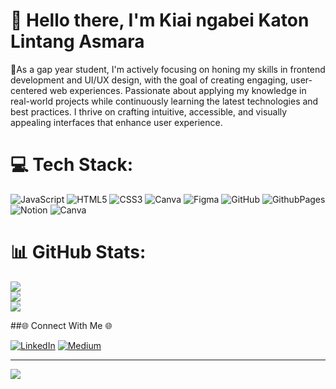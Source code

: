 # 👋 Hello there, I'm Kiai ngabei Katon Lintang Asmara
🌱As a gap year student, I'm actively focusing on honing my skills in frontend development and UI/UX design, with the goal of creating engaging, user-centered web experiences. Passionate about applying my knowledge in real-world projects while continuously learning the latest technologies and best practices. I thrive on crafting intuitive, accessible, and visually appealing interfaces that enhance user experience.<br>

# 💻 Tech Stack:
![JavaScript](https://img.shields.io/badge/javascript-%23323330.svg?style=for-the-badge&logo=javascript&logoColor=%23F7DF1E) ![HTML5](https://img.shields.io/badge/html5-%23E34F26.svg?style=for-the-badge&logo=html5&logoColor=white) ![CSS3](https://img.shields.io/badge/css3-%231572B6.svg?style=for-the-badge&logo=css3&logoColor=white) ![Canva](https://img.shields.io/badge/Canva-%2300C4CC.svg?style=for-the-badge&logo=Canva&logoColor=white) ![Figma](https://img.shields.io/badge/figma-%23F24E1E.svg?style=for-the-badge&logo=figma&logoColor=white) ![GitHub](https://img.shields.io/badge/github-%23121011.svg?style=for-the-badge&logo=github&logoColor=white) ![GithubPages](https://img.shields.io/badge/github%20pages-121013?style=for-the-badge&logo=github&logoColor=white) ![Notion](https://img.shields.io/badge/Notion-%23000000.svg?style=for-the-badge&logo=notion&logoColor=white) ![Canva](https://img.shields.io/badge/Canva-%2300C4CC.svg?style=for-the-badge&logo=Canva&logoColor=white)
# 📊 GitHub Stats:
![](https://github-readme-stats.vercel.app/api?username=WhatYouWaitingFor&theme=dark&hide_border=false&include_all_commits=false&count_private=false)<br/>
![](https://github-readme-streak-stats.herokuapp.com/?user=WhatYouWaitingFor&theme=dark&hide_border=false)<br/>
![](https://github-readme-stats.vercel.app/api/top-langs/?username=WhatYouWaitingFor&theme=dark&hide_border=false&include_all_commits=false&count_private=false&layout=compact)

##🌐 Connect With Me 🌐

[![LinkedIn](https://img.shields.io/badge/LinkedIn-%230077B5.svg?logo=linkedin&logoColor=white)](https://linkedin.com/in/https://www.linkedin.com/in/katonlintangasmara/) [![Medium](https://img.shields.io/badge/Medium-12100E?logo=medium&logoColor=white)](https://medium.com/@https://medium.com/@asmarakatonlintang) 

---
[![](https://visitcount.itsvg.in/api?id=WhatYouWaitingFor&icon=0&color=0)](https://visitcount.itsvg.in)

<!-- Proudly created with GPRM ( https://gprm.itsvg.in ) -->
